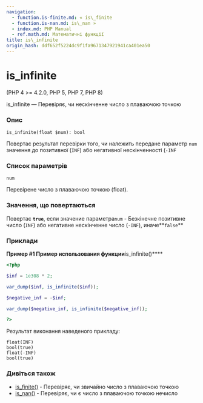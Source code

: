 ```yaml
---
navigation:
  - function.is-finite.md: « is\_finite
  - function.is-nan.md: is\_nan »
  - index.md: PHP Manual
  - ref.math.md: Математичні функції
title: is\_infinite
origin_hash: ddf652f5224dc9f1fa9671347921941ca401ea50
---
```

# is\_infinite

(PHP 4 >= 4.2.0, PHP 5, PHP 7, PHP 8)

is\_infinite — Перевіряє, чи нескінченне число з плаваючою точкою

### Опис

```methodsynopsis
is_infinite(float $num): bool
```

Повертає результат перевірки того, чи належить передане параметр `num` значення до позитивної (`INF`) або негативної нескінченності (`-INF`

### Список параметрів

`num`

Перевірене число з плаваючою точкою (float).

### Значення, що повертаються

Повертає **`true`**, если значение параметра`num` - Безкінечне позитивне число (`INF`) або негативне нескінченне число (`-INF`), иначе\*\*`false`\*\*

### Приклади

**Пример #1 Пример использования функции**is\_infinite()\*\*\*\*

```php
<?php

$inf = 1e308 * 2;

var_dump($inf, is_infinite($inf));

$negative_inf = -$inf;

var_dump($negative_inf, is_infinite($negative_inf));

?>
```

Результат виконання наведеного прикладу:

```
float(INF)
bool(true)
float(-INF)
bool(true)
```

### Дивіться також

-   [is\_finite()](function.is-finite.md) \- Перевіряє, чи звичайно число з плаваючою точкою
-   [is\_nan()](function.is-nan.md) \- Перевіряє, чи є число з плаваючою точкою нечисло
